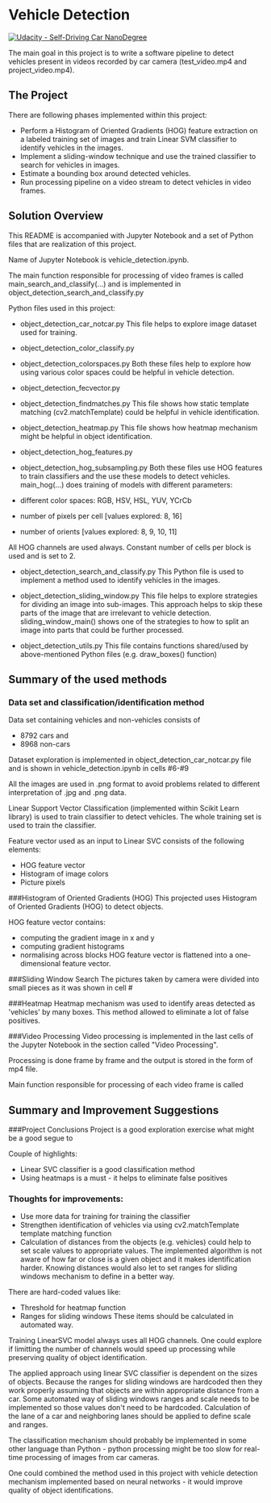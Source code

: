 # Vehicle Detection
[![Udacity - Self-Driving Car NanoDegree](https://s3.amazonaws.com/udacity-sdc/github/shield-carnd.svg)](http://www.udacity.com/drive)

The main goal in this project is to write a software pipeline to detect vehicles present in videos recorded by car camera (test_video.mp4 and project_video.mp4).

The Project
---

There are following phases implemented within this project:

* Perform a Histogram of Oriented Gradients (HOG) feature extraction on a labeled training set of images and train Linear SVM classifier to identify vehicles in the images.
* Implement a sliding-window technique and use the trained classifier to search for vehicles in images.
* Estimate a bounding box around detected vehicles.
* Run processing pipeline on a video stream to detect vehicles in video frames.


Solution Overview
---
This README is accompanied with Jupyter Notebook and a set of Python files that are realization of this project.

Name of Jupyter Notebook is vehicle_detection.ipynb.

The main function responsible for processing of video frames is called main_search_and_classify(...) and is implemented in object_detection_search_and_classify.py

Python files used in this project:

- object_detection_car_notcar.py
This file helps to explore image dataset used for training.

- object_detection_color_classify.py
- object_detection_colorspaces.py
Both these files help to explore how using various color spaces could be helpful in vehicle detection.

- object_detection_fecvector.py

- object_detection_findmatches.py
This file shows how static template matching (cv2.matchTemplate) could be helpful in vehicle identification.

- object_detection_heatmap.py
This file shows how heatmap mechanism might be helpful in object identification.

- object_detection_hog_features.py
- object_detection_hog_subsampling.py
Both these files use HOG features to train classifiers and the use these models to detect vehicles.
main_hog(...) does training of models with different parameters:
- different color spaces: RGB, HSV, HSL, YUV, YCrCb
- number of pixels per cell [values explored: 8, 16]
- number of orients [values explored: 8, 9, 10, 11]

All HOG channels are used always.
Constant number of cells per block is used and is set to 2.

- object_detection_search_and_classify.py
This Python file is used to implement a method used to identify vehicles in the images.

- object_detection_sliding_window.py
This file helps to explore strategies for dividing an image into sub-images. This approach helps to skip these parts of the image that are irrelevant to vehicle detection.
sliding_window_main() shows one of the strategies to how to split an image into parts that could be further processed.

- object_detection_utils.py
This file contains functions shared/used by above-mentioned Python files (e.g. draw_boxes() function)

Summary of the used methods
---
### Data set and classification/identification method
Data set containing vehicles and non-vehicles consists of
- 8792  cars and
- 8968  non-cars

Dataset exploration is implemented in object_detection_car_notcar.py file and is shown in vehicle_detection.ipynb in cells #6-#9

All the images are used in .png format to avoid problems related to different interpretation of .jpg and .png data.

Linear Support Vector Classification (implemented within Scikit Learn library) is used to train classifier to detect vehicles. The whole training set is used to train the classifier.

Feature vector used as an input to Linear SVC consists of the following elements:
- HOG feature vector
- Histogram of image colors 
- Picture pixels

###Histogram of Oriented Gradients (HOG)
This projected uses Histogram of Oriented Gradients (HOG) to detect objects.

HOG feature vector contains:
- computing the gradient image in x and y
- computing gradient histograms
- normalising across blocks
HOG feature vector is flattened into a one-dimensional feature vector.

###Sliding Window Search
The pictures taken by camera were divided into small pieces as it was shown in cell #

###Heatmap
Heatmap mechanism was used to identify areas detected as 'vehicles' by many boxes. This method allowed to eliminate a lot of false positives.

###Video Processing
Video processing is implemented in the last cells of the Jupyter Notebook in the section called "Video Processing".

Processing is done frame by frame and the output is stored in the form of mp4 file. 

Main function responsible for processing of each video frame is called

Summary and Improvement Suggestions
---
###Project Conclusions
Project is a good exploration exercise what might be a good segue to

Couple of highlights:
* Linear SVC classifier is a good classification method
* Using heatmaps is a must - it helps to eliminate false positives

### Thoughts for improvements:
* Use more data for training for training the classifier
* Strengthen identification of vehicles via using cv2.matchTemplate template matching function
* Calculation of distances from the objects (e.g. vehicles) could help to set scale values to appropriate values. The implemented algorithm is not aware of how far or close is a given object and it makes identification harder. Knowing distances would also let to set ranges for sliding windows mechanism to define in a better way.

There are hard-coded values like:
* Threshold for heatmap function
* Ranges for sliding windows
These items should be calculated in automated way.

Training LinearSVC model always uses all HOG channels. One could explore if limitting the number of channels would speed up processing while preserving quality of object identification.

The applied approach using linear SVC classifier is dependent on the sizes of objects. Because the ranges for sliding windows are hardcoded then they work properly assuming that objects are within appropriate distance from a car. Some automated way of sliding windows ranges and scale needs to be implemented so those values don't need to be hardcoded. Calculation of the lane of a car and neighboring lanes should be applied to define scale and ranges.

The classification mechanism should probably be implemented in some other language than Python - python processing might be too slow for real-time processing of images from car cameras.

One could combined the method used in this project with vehicle detection mechanism implemented based on neural networks - it would improve quality of object identifications.

